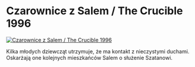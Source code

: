 Czarownice z Salem / The Crucible 1996 
=============
[![Czarownice z Salem / The Crucible 1996 ](http://vidos.pl/images/player.gif)](http://vidos.pl/czarownice-z-salem-the-crucible-1996)

 Kilka młodych dziewcząt utrzymuje, że ma kontakt z nieczystymi duchami. Oskarżają one kolejnych mieszkańców Salem o służenie Szatanowi.
